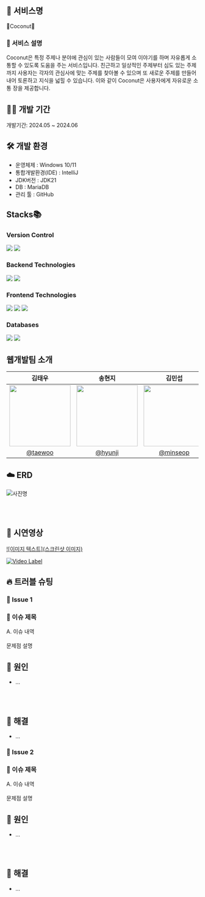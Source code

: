 ##  💬 서비스명

🥥Coconut🥥

### 📝 서비스 설명
Coconut은 특정 주제나 분야에 관심이 있는 사람들이 모여 이야기를 하며 자유롭게 소통할 수 있도록 도움을 주는 서비스입니다. 친근하고 일상적인 주제부터 심도 있는 주제까지 사용자는 각자의 관심사에 맞는 주제를 찾아볼 수 있으며 또 새로운 주제를 만들어내어 토론하고 지식을 넓힐 수 있습니다. 이와 같이 Coconut은 사용자에게 자유로운 소통 장을 제공합니다.  


## 👨‍💻 개발 기간
개발기간: 2024.05 ~ 2024.06

## 🛠 개발 환경
- 운영체제 : Windows 10/11
- 통합개발환경(IDE) : IntelliJ
- JDK버전 : JDK21
- DB : MariaDB
- 관리 툴 : GitHub

## Stacks📚

### Version Control
<div>
<img src="https://img.shields.io/badge/github-181717?style=for-the-badge&logo=github&logoColor=white">
<img src="https://img.shields.io/badge/git-F05032?style=for-the-badge&logo=git&logoColor=white">
</div>

### Backend Technologies
<div>
<img src="https://img.shields.io/badge/java-007396?style=for-the-badge&logo=java&logoColor=white">
<img src="https://img.shields.io/badge/springboot-6DB33F?style=for-the-badge&logo=springboot&logoColor=white">
</div>

### Frontend Technologies
<div>
<img src="https://img.shields.io/badge/html5-E34F26?style=for-the-badge&logo=html5&logoColor=white">
<img src="https://img.shields.io/badge/css-1572B6?style=for-the-badge&logo=css3&logoColor=white">
<img src="https://img.shields.io/badge/javascript-F7DF1E?style=for-the-badge&logo=javascript&logoColor=black">
</div>

### Databases
<div>
<img src="https://img.shields.io/badge/mysql-4479A1?style=for-the-badge&logo=mysql&logoColor=white">
<img src="https://img.shields.io/badge/mariaDB-003545?style=for-the-badge&logo=mariaDB&logoColor=white">
</div>

## 웹개발팀 소개

|      김태우       |          송현지         |       김민섭         |                                                                                                               
| :------------------------------------------------------------------------------: | :---------------------------------------------------------------------------------------------------------------------------------------------------: | :---------------------------------------------------------------------------------------------------------------------------------------------------------------------------------------------------: | 
|   <img width="160px" src="" />    |                      <img width="160px" src="" />    |                   <img width="160px" src="https://source.boringavatars.com/beam/minseop"/>   |
|   [@taewoo](https://github.com/taewoo922)   |    [@hyunji](https://github.com/hyunji1205)  | [@minseop](https://github.com/kimminseop99)  |


## ☁️ ERD

![사진명](사진url)

<br>
<br>

## 👀 시연영상
[![이미지 텍스트](스크린샷 이미지)](유투브링크)

[![Video Label](http://img.youtube.com/vi/'유튜브주소의id'/0.jpg)](https://youtu.be/'유튜브주소의id')

## 🔥 트러블 슈팅

### 🚨 Issue 1
### 🚧 이슈 제목

A. 이슈 내역
<br>
<br>
문제점 설명
<br>
## 🛑 원인
- ...
<br>
<br>

## 🚥 해결
- ...

### 🚨 Issue 2
### 🚧 이슈 제목

A. 이슈 내역
<br>
<br>
문제점 설명
<br>
## 🛑 원인
- ...
<br>
<br>

## 🚥 해결
- ...
